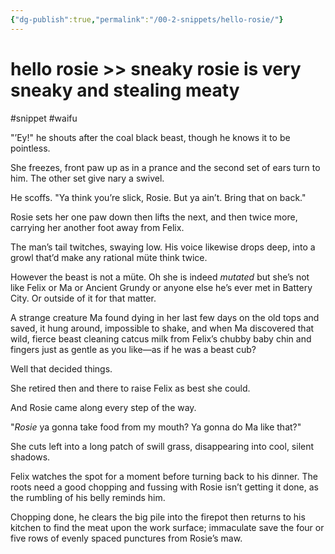 ```yaml
---
{"dg-publish":true,"permalink":"/00-2-snippets/hello-rosie/"}
---
```


# hello rosie >> sneaky rosie is very sneaky and stealing meaty
#snippet #waifu 

"’Ey!" he shouts after the coal black beast, though he knows it to be pointless.

She freezes, front paw up as in a prance and the second set of ears turn to him. The other set give nary a swivel.

He scoffs. "Ya think you’re slick, Rosie. But ya ain’t. Bring that on back."

Rosie sets her one paw down then lifts the next, and then twice more, carrying her another foot away from Felix.

The man’s tail twitches, swaying low. His voice likewise drops deep, into a growl that’d make any rational müte think twice.

However the beast is not a müte. Oh she is indeed *mutated* but she’s not like Felix or Ma or Ancient Grundy or anyone else he’s ever met in Battery City. Or outside of it for that matter.

A strange creature Ma found dying in her last few days on the old tops and saved, it hung around, impossible to shake, and when Ma discovered that wild, fierce beast cleaning catcus milk from Felix’s chubby baby chin and fingers just as gentle as you like—as if he was a beast cub?

Well that decided things.

She retired then and there to raise Felix as best she could. 

And Rosie came along every step of the way.

"*Rosie* ya gonna take food from my mouth? Ya gonna do Ma like that?"

She cuts left into a long patch of swill grass, disappearing into cool, silent shadows.

Felix watches the spot for a moment before turning back to his dinner. The roots need a good chopping and fussing with Rosie isn’t getting it done, as the rumbling of his belly reminds him.

Chopping done, he clears the big pile into the firepot then returns to his kitchen to find the meat upon the work surface; immaculate save the four or five rows of evenly spaced punctures from Rosie’s maw.